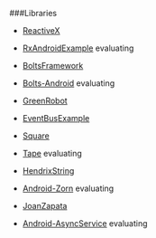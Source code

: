 ###Libraries
- [ReactiveX](https://github.com/ReactiveX)
 - [RxAndroid](https://github.com/ReactiveX/RxAndroid)[Example](https://github.com/ReactiveX/RxAndroid) evaluating

- [BoltsFramework](https://github.com/BoltsFramework)
 - [Bolts-Android](https://github.com/BoltsFramework/Bolts-Android) evaluating

- [GreenRobot](https://github.com/greenrobot)
 - [EventBus](https://github.com/greenrobot/EventBus)[Example](https://github.com/greenrobot/EventBus)

- [Square](https://github.com/square)
 - [Tape](https://github.com/square/tape) evaluating

- [HendrixString](https://github.com/HendrixString)
 - [Android-Zorn](https://github.com/HendrixString/Android-Zorn) evaluating

- [JoanZapata](https://github.com/JoanZapata)
 - [Android-AsyncService](https://github.com/JoanZapata/android-asyncservice) evaluating
